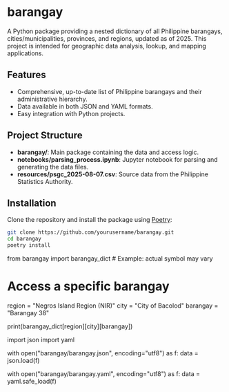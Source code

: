# barangay

A Python package providing a nested dictionary of all Philippine barangays,
cities/municipalities, provinces, and regions, updated as of 2025. This project is
intended for geographic data analysis, lookup, and mapping applications.

## Features

- Comprehensive, up-to-date list of Philippine barangays and their administrative
  hierarchy.
- Data available in both JSON and YAML formats.
- Easy integration with Python projects.

## Project Structure

- **barangay/**: Main package containing the data and access logic.
- **notebooks/parsing_process.ipynb**: Jupyter notebook for parsing and generating the
  data files.
- **resources/psgc_2025-08-07.csv**: Source data from the Philippine Statistics
  Authority.

## Installation

Clone the repository and install the package using [Poetry](https://python-poetry.org/):

```sh
git clone https://github.com/yourusername/barangay.git
cd barangay
poetry install
```

from barangay import barangay_dict  # Example: actual symbol may vary

# Access a specific barangay
region = "Negros Island Region (NIR)"
city = "City of Bacolod"
barangay = "Barangay 38"

print(barangay_dict[region][city][barangay])

import json
import yaml

with open("barangay/barangay.json", encoding="utf8") as f:
    data = json.load(f)

with open("barangay/barangay.yaml", encoding="utf8") as f:
    data = yaml.safe_load(f)
